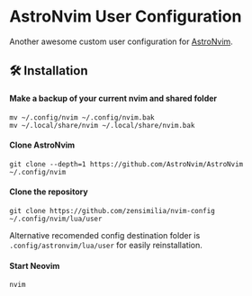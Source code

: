 # AstroNvim User Configuration

Another awesome custom user configuration for [AstroNvim](https://github.com/AstroNvim/AstroNvim).

## 🛠️ Installation

#### Make a backup of your current nvim and shared folder

```shell
mv ~/.config/nvim ~/.config/nvim.bak
mv ~/.local/share/nvim ~/.local/share/nvim.bak
```

#### Clone AstroNvim

```shell
git clone --depth=1 https://github.com/AstroNvim/AstroNvim ~/.config/nvim
```

#### Clone the repository

```shell
git clone https://github.com/zensimilia/nvim-config ~/.config/nvim/lua/user
```

Alternative recomended config destination folder is `.config/astronvim/lua/user` for easily reinstallation.

#### Start Neovim

```shell
nvim
```
